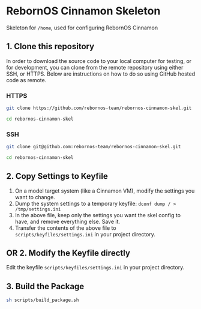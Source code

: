 # RebornOS Cinnamon Skeleton

Skeleton for `/home`, used for configuring RebornOS Cinnamon

## 1. Clone this repository

In order to download the source code to your local computer for testing, or for development, you can clone from the remote repository using either SSH, or HTTPS. Below are instructions on how to do so using GitHub hosted code as remote.

### HTTPS

```bash
git clone https://github.com/rebornos-team/rebornos-cinnamon-skel.git

cd rebornos-cinnamon-skel
```

### SSH

```bash
git clone git@github.com:rebornos-team/rebornos-cinnamon-skel.git

cd rebornos-cinnamon-skel
```

## 2. Copy Settings to Keyfile

1. On a model target system (like a Cinnamon VM), modify the settings you want to change.
2. Dump the system settings to a temporary keyfile: `dconf dump / > /tmp/settings.ini`
3. In the above file, keep only the settings you want the skel config to have, and remove everything else. Save it.
4. Transfer the contents of the above file to `scripts/keyfiles/settings.ini` in your project directory.

## OR 2. Modify the Keyfile directly

Edit the keyfile `scripts/keyfiles/settings.ini` in your project directory.

## 3. Build the Package

```sh
sh scripts/build_package.sh
```